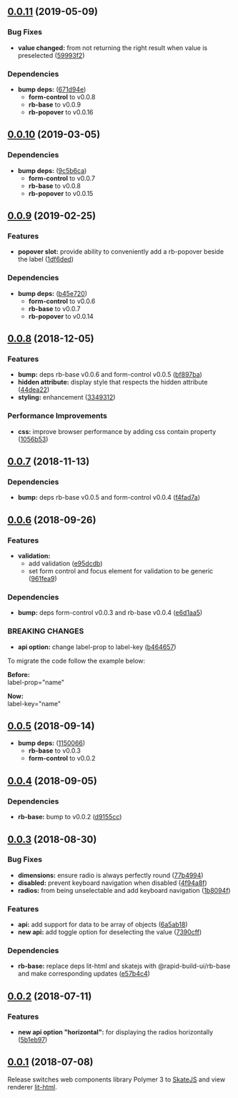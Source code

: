 ## [0.0.11](https://github.com/rapid-build-ui/rb-radios/compare/v0.0.10...v0.0.11) (2019-05-09)


### Bug Fixes

* **value changed:** from not returning the right result when value is preselected ([59993f2](https://github.com/rapid-build-ui/rb-radios/commit/59993f2))


### Dependencies

* **bump deps:** ([671d94e](https://github.com/rapid-build-ui/rb-radios/commit/671d94e))
	* **form-control** to v0.0.8
	* **rb-base** to v0.0.9
	* **rb-popover** to v0.0.16



## [0.0.10](https://github.com/rapid-build-ui/rb-radios/compare/v0.0.9...v0.0.10) (2019-03-05)


### Dependencies

* **bump deps:** ([9c5b6ca](https://github.com/rapid-build-ui/rb-radios/commit/9c5b6ca))
	* **form-control** to v0.0.7
	* **rb-base** to v0.0.8
	* **rb-popover** to v0.0.15



## [0.0.9](https://github.com/rapid-build-ui/rb-radios/compare/v0.0.8...v0.0.9) (2019-02-25)


### Features

* **popover slot:** provide ability to conveniently add a rb-popover beside the label ([1df6ded](https://github.com/rapid-build-ui/rb-radios/commit/1df6ded))


### Dependencies

* **bump deps:** ([b45e720](https://github.com/rapid-build-ui/rb-radios/commit/b45e720))
	* **form-control** to v0.0.6
	* **rb-base** to v0.0.7
	* **rb-popover** to v0.0.14



## [0.0.8](https://github.com/rapid-build-ui/rb-radios/compare/v0.0.7...v0.0.8) (2018-12-05)


### Features

* **bump:** deps rb-base v0.0.6 and form-control v0.0.5 ([bf897ba](https://github.com/rapid-build-ui/rb-radios/commit/bf897ba))
* **hidden attribute:** display style that respects the hidden attribute ([44dea22](https://github.com/rapid-build-ui/rb-radios/commit/44dea22))
* **styling:** enhancement ([3349312](https://github.com/rapid-build-ui/rb-radios/commit/3349312))


### Performance Improvements

* **css:** improve browser performance by adding css contain property ([1056b53](https://github.com/rapid-build-ui/rb-radios/commit/1056b53))



## [0.0.7](https://github.com/rapid-build-ui/rb-radios/compare/v0.0.6...v0.0.7) (2018-11-13)


### Dependencies

* **bump:** deps rb-base v0.0.5 and form-control v0.0.4 ([f4fad7a](https://github.com/rapid-build-ui/rb-radios/commit/f4fad7a))



## [0.0.6](https://github.com/rapid-build-ui/rb-radios/compare/v0.0.5...v0.0.6) (2018-09-26)


### Features

* **validation:**
	* add validation ([e95dcdb](https://github.com/rapid-build-ui/rb-radios/commit/e95dcdb))
	* set form control and focus element for validation to be generic ([961fea9](https://github.com/rapid-build-ui/rb-radios/commit/961fea9))


### Dependencies

* **bump:** deps form-control v0.0.3 and rb-base v0.0.4 ([e6d1aa5](https://github.com/rapid-build-ui/rb-radios/commit/e6d1aa5))


### BREAKING CHANGES

* **api option:** change label-prop to label-key ([b464657](https://github.com/rapid-build-ui/rb-radios/commit/b464657))

To migrate the code follow the example below:

**Before:**  
label-prop="name"

**Now:**  
label-key="name"



## [0.0.5](https://github.com/rapid-build-ui/rb-radios/compare/v0.0.4...v0.0.5) (2018-09-14)


* **bump deps:** ([1150066](https://github.com/rapid-build-ui/rb-radios/commit/1150066))
	* **rb-base** to v0.0.3
	* **form-control** to v0.0.2



## [0.0.4](https://github.com/rapid-build-ui/rb-radios/compare/v0.0.3...v0.0.4) (2018-09-05)


### Dependencies

* **rb-base:** bump to v0.0.2 ([d9155cc](https://github.com/rapid-build-ui/rb-radios/commit/d9155cc))



## [0.0.3](https://github.com/rapid-build-ui/rb-radios/compare/v0.0.2...v0.0.3) (2018-08-30)


### Bug Fixes

* **dimensions:** ensure radio is always perfectly round ([77b4994](https://github.com/rapid-build-ui/rb-radios/commit/77b4994))
* **disabled:** prevent keyboard navigation when disabled ([4f94a8f](https://github.com/rapid-build-ui/rb-radios/commit/4f94a8f))
* **radios:** from being unselectable and add keyboard navigation ([1b8094f](https://github.com/rapid-build-ui/rb-radios/commit/1b8094f))


### Features

* **api:** add support for data to be array of objects ([6a5ab18](https://github.com/rapid-build-ui/rb-radios/commit/6a5ab18))
* **new api:** add toggle option for deselecting the value ([7390cff](https://github.com/rapid-build-ui/rb-radios/commit/7390cff))


### Dependencies

* **rb-base:** replace deps lit-html and skatejs with @rapid-build-ui/rb-base and make corresponding updates ([e57b4c4](https://github.com/rapid-build-ui/rb-radios/commit/e57b4c4))



## [0.0.2](https://github.com/rapid-build-ui/rb-radios/compare/v0.0.1...v0.0.2) (2018-07-11)


### Features

* **new api option "horizontal":** for displaying the radios horizontally ([5b1eb97](https://github.com/rapid-build-ui/rb-radios/commit/5b1eb97))



## [0.0.1](https://github.com/rapid-build-ui/rb-radios/compare/v0.0.0...v0.0.1) (2018-07-08)


Release switches web components library Polymer 3 to [SkateJS](http://skatejs.netlify.com/) and view renderer [lit-html](https://polymer.github.io/lit-html/).


